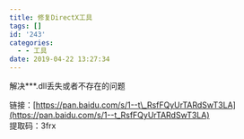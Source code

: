 ```yaml
---
title: 修复DirectX工具
tags: []
id: '243'
categories:
  - - 工具
date: 2019-04-22 13:27:34
---
```


解决\*\*\*.dll丢失或者不存在的问题

链接：[https://pan.baidu.com/s/1--t\_RsfFQyUrTARdSwT3LA](https://pan.baidu.com/s/1--t_RsfFQyUrTARdSwT3LA)  
提取码：3frx